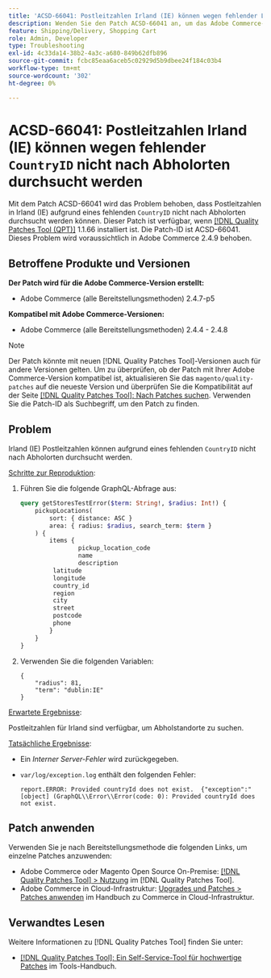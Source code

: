 ```yaml
---
title: 'ACSD-66041: Postleitzahlen Irland (IE) können wegen fehlender Länder-ID nicht nach Abholorten durchsucht werden'
description: Wenden Sie den Patch ACSD-66041 an, um das Adobe Commerce-Problem zu beheben, bei dem Postleitzahlen in Irland (IE) aufgrund einer fehlenden Länder-ID nicht nach Abholorten durchsucht werden konnten.
feature: Shipping/Delivery, Shopping Cart
role: Admin, Developer
type: Troubleshooting
exl-id: 4c33da14-38b2-4a3c-a680-849b62dfb896
source-git-commit: fcbc85eaa6aceb5c02929d5b9dbee24f184c03b4
workflow-type: tm+mt
source-wordcount: '302'
ht-degree: 0%

---
```


# ACSD-66041: Postleitzahlen Irland (IE) können wegen fehlender `CountryID` nicht nach Abholorten durchsucht werden

Mit dem Patch ACSD-66041 wird das Problem behoben, dass Postleitzahlen in Irland (IE) aufgrund eines fehlenden `CountryID` nicht nach Abholorten durchsucht werden können. Dieser Patch ist verfügbar, wenn [[!DNL Quality Patches Tool (QPT)]](/help/tools/quality-patches-tool/quality-patches-tool-to-self-serve-quality-patches.md) 1.1.66 installiert ist. Die Patch-ID ist ACSD-66041. Dieses Problem wird voraussichtlich in Adobe Commerce 2.4.9 behoben.

## Betroffene Produkte und Versionen

**Der Patch wird für die Adobe Commerce-Version erstellt:**

* Adobe Commerce (alle Bereitstellungsmethoden) 2.4.7-p5

**Kompatibel mit Adobe Commerce-Versionen:**

* Adobe Commerce (alle Bereitstellungsmethoden) 2.4.4 - 2.4.8

>[!NOTE]
>
>Der Patch könnte mit neuen [!DNL Quality Patches Tool]-Versionen auch für andere Versionen gelten. Um zu überprüfen, ob der Patch mit Ihrer Adobe Commerce-Version kompatibel ist, aktualisieren Sie das `magento/quality-patches` auf die neueste Version und überprüfen Sie die Kompatibilität auf der Seite [[!DNL Quality Patches Tool]: Nach Patches suchen](https://experienceleague.adobe.com/tools/commerce-quality-patches/index.html). Verwenden Sie die Patch-ID als Suchbegriff, um den Patch zu finden.

## Problem

Irland (IE) Postleitzahlen können aufgrund eines fehlenden `CountryID` nicht nach Abholorten durchsucht werden.

<u>Schritte zur Reproduktion</u>:

1. Führen Sie die folgende GraphQL-Abfrage aus:

   ```graphql
   query getStoresTestError($term: String!, $radius: Int!) {
       pickupLocations(
           sort: { distance: ASC }
           area: { radius: $radius, search_term: $term }
       ) {
           items {
                   pickup_location_code
                   name
                   description
   		    latitude
   		    longitude
   		    country_id
   		    region
   		    city
   		    street
   		    postcode
   		    phone
           }
       }
   }
   ```

1. Verwenden Sie die folgenden Variablen:

   ```
   {
       "radius": 81,
       "term": "dublin:IE"
   }
   ```

<u>Erwartete Ergebnisse</u>:

Postleitzahlen für Irland sind verfügbar, um Abholstandorte zu suchen.

<u>Tatsächliche Ergebnisse</u>:

* Ein *Interner Server-Fehler* wird zurückgegeben.
* `var/log/exception.log` enthält den folgenden Fehler:

  ```
  report.ERROR: Provided countryId does not exist.  {"exception":"[object] (GraphQL\\Error\\Error(code: 0): Provided countryId does not exist.
  ```

## Patch anwenden

Verwenden Sie je nach Bereitstellungsmethode die folgenden Links, um einzelne Patches anzuwenden:

* Adobe Commerce oder Magento Open Source On-Premise: [[!DNL Quality Patches Tool] > Nutzung](/help/tools/quality-patches-tool/usage.md) im [!DNL Quality Patches Tool].
* Adobe Commerce in Cloud-Infrastruktur: [Upgrades und Patches > Patches anwenden](https://experienceleague.adobe.com/docs/commerce-cloud-service/user-guide/develop/upgrade/apply-patches.html) im Handbuch zu Commerce in Cloud-Infrastruktur.

## Verwandtes Lesen

Weitere Informationen zu [!DNL Quality Patches Tool] finden Sie unter:

* [[!DNL Quality Patches Tool]: Ein Self-Service-Tool für hochwertige Patches](/help/tools/quality-patches-tool/quality-patches-tool-to-self-serve-quality-patches.md) im Tools-Handbuch.

